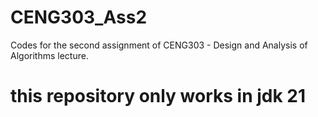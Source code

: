# CENG303_Ass2
Codes for the second assignment of CENG303 - Design and Analysis of Algorithms lecture.

# this repository only works in jdk 21  